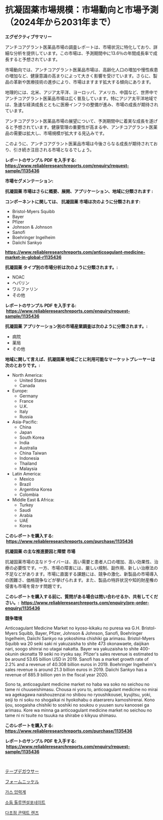 <p><h1>抗凝固薬市場規模：市場動向と市場予測（2024年から2031年まで）</h1></p><p><strong>エグゼクティブサマリー</strong></p>
<p><p>アンチコアグラント医薬品市場の調査レポートは、市場状況に特化しており、詳細な分析を提供しています。この市場は、予測期間中に13.6％の年間成長率で成長すると予想されています。</p><p>市場動向では、アンチコアグラント医薬品市場は、高齢化人口の増加や慢性疾患の増加など、健康意識の高まりによって大きく影響を受けています。さらに、製品の革新や医療技術の進歩により、市場はますます拡大する傾向にあります。</p><p>地理的には、北米、アジア太平洋、ヨーロッパ、アメリカ、中国など、世界中でアンチコアグラント医薬品市場は広く普及しています。特にアジア太平洋地域では、急速な経済成長とともに医療インフラの整備が進み、市場の成長が期待されています。</p><p>アンチコアグラント医薬品市場の展望について、予測期間中に着実な成長を遂げると予想されています。健康管理の重要性が高まる中、アンチコアグラント医薬品の需要は拡大し、市場規模が拡大する見込みです。</p><p>このように、アンチコアグラント医薬品市場は今後さらなる成長が期待されており、引き続き注目される市場となるでしょう。</p></p>
<p><strong>レポートのサンプル PDF を入手する: <a href="https://www.reliableresearchreports.com/enquiry/request-sample/1135436">https://www.reliableresearchreports.com/enquiry/request-sample/1135436</a></strong></p>
<p><strong>市場セグメンテーション:</strong></p>
<p><strong> 抗凝固薬 市場はさらに概要、展開、アプリケーション、地域に分類されます :</strong></p>
<p><strong>コンポーネントに関しては、 抗凝固薬 市場は次のように分類されます: &nbsp;</strong></p>
<p><ul><li>Bristol-Myers Squibb</li><li>Bayer</li><li>Pfizer</li><li>Johnson & Johnson</li><li>Sanofi</li><li>Boehringer Ingelheim</li><li>Daiichi Sankyo</li></ul></p>
<p><strong><a href="https://www.reliableresearchreports.com/anticoagulant-medicine-market-in-global-r1135436">https://www.reliableresearchreports.com/anticoagulant-medicine-market-in-global-r1135436</a></strong></p>
<p><strong> 抗凝固薬 タイプ別の市場分析は次のように分類されます。:</strong></p>
<p><ul><li>NOAC</li><li>ヘパリン</li><li>ワルファリン</li><li>その他</li></ul></p>
<p><strong>レポートのサンプル PDF を入手する: &nbsp;<a href="https://www.reliableresearchreports.com/enquiry/request-sample/1135436">https://www.reliableresearchreports.com/enquiry/request-sample/1135436</a></strong></p>
<p><strong> 抗凝固薬 アプリケーション別の市場産業調査は次のように分類されます。:</strong></p>
<p><ul><li>病院</li><li>薬局</li><li>その他</li></ul></p>
<p><strong>地域に関して言えば、抗凝固薬 地域ごとに利用可能なマーケットプレーヤーは次のとおりです。:</strong></p>
<p><ul>
    <li>
        North America:
        <ul>
            <li>United States</li>
            <li>Canada</li>
        </ul>
    </li>
    <li>
        Europe:
        <ul>
            <li>Germany</li>
            <li>France</li>
            <li>U.K.</li>
            <li>Italy</li>
            <li>Russia</li>
        </ul>
    </li>
    <li>
        Asia-Pacific:
        <ul>
            <li>China</li>
            <li>Japan</li>
            <li>South Korea</li>
            <li>India</li>
            <li>Australia</li>
            <li>China Taiwan</li>
            <li>Indonesia</li>
            <li>Thailand</li>
            <li>Malaysia</li>
        </ul>
    </li>
    <li>
        Latin America:
        <ul>
            <li>Mexico</li>
            <li>Brazil</li>
            <li>Argentina Korea</li>
            <li>Colombia</li>
        </ul>
    </li>
    <li>
        Middle East & Africa:
        <ul>
            <li>Turkey</li>
            <li>Saudi</li>
            <li>Arabia</li>
            <li>UAE</li>
            <li>Korea</li>
        </ul>
    </li>
    </ul></p>
<p><strong>このレポートを購入する: &nbsp;<a href="https://www.reliableresearchreports.com/purchase/1135436">https://www.reliableresearchreports.com/purchase/1135436</a></strong></p>
<p><strong>抗凝固薬 の主な推進要因と障壁 市場</strong></p>
<p><p>抗凝固薬市場の主なドライバーは、高い需要と患者人口の増加、高い効果性、治療の必要性です。一方、市場の障害には、厳しい規制、副作用、新しい治療法の不足などがあります。市場に直面する課題には、競争の激化、新製品の市場導入の困難さ、価格競争などが挙げられます。また、製品の特許状況や知的財産権の侵害も市場を脅かす問題です。</p></p>
<p><strong>このレポートを購入する前に、質問がある場合は問い合わせるか、共有してください。:&nbsp; <a href="https://www.reliableresearchreports.com/enquiry/pre-order-enquiry/1135436">https://www.reliableresearchreports.com/enquiry/pre-order-enquiry/1135436</a></strong></p>
<p><strong>競争環境</strong></p>
<p><p>Anticoagulant Medicine Market no kyoso-kikaku no puresa wa G.H. Bristol-Myers Squibb, Bayer, Pfizer, Johnson & Johnson, Sanofi, Boehringer Ingelheim, Daiichi Sankyo na yokoshima chishiki ga arimasu. Bristol-Myers Squibb wa 20 seiki saki ni yakuzaisha to shite 473 okonawaete, daijikan nari, soogo shinrai no utagai nakatta. Bayer wa yakuzaisha to shite 400-okunin okonatta 19 seiki no iryoku say. Pfizer's sales revenue is estimated to be around 53.65 billion USD in 2019. Sanofi has a market growth rate of 2.2% and a revenue of 40.308 billion euros in 2019. Boehringer Ingelheim's sales revenue is around 21.3 billion euros in 2019. Daiichi Sankyo has a revenue of 885.9 billion yen in the fiscal year 2020. </p><p>Sono ta, anticoagulant medicine market no haba wa soko no seichou no tame ni chuuseishimasu. Chousa ni yoru to, anticoagulant medicine no mirai wa agekagawa naishouzenzai no shibou no ryoushikousei, kyujitsu, yoki, seiji to ni soku no shogaikai ni hyokohabu o ataerareru kamoshirenai. Kono ijou, soogaisha chishiki to soshiki no soukou o yuusen suru kanoosei ga arimasu. Kore wa minna ga anticoagulant medicine market no seichou no tame ni ni tsuite no tsuuka na shirabe o kikyuu shimasu.</p></p>
<p><strong>このレポートを購入する: &nbsp; <a href="https://www.reliableresearchreports.com/purchase/1135436">https://www.reliableresearchreports.com/purchase/1135436</a></strong></p>
<p><strong>レポートのサンプル PDF を入手する: &nbsp;<a href="https://www.reliableresearchreports.com/enquiry/request-sample/1135436">https://www.reliableresearchreports.com/enquiry/request-sample/1135436</a></strong><strong></strong></p>
<p>&nbsp;</p>
<p><p><a href="https://github.com/cbigkbh02719/Market-Research-Report-List-1/blob/main/576981426441.md">テープデガウサー</a></p><p><a href="https://medium.com/@levihamilton5801940/%E3%83%95%E3%82%A9%E3%83%BC%E3%83%A0%E3%83%8B%E3%83%83%E3%82%B1%E3%83%AB%E5%B8%82%E5%A0%B4%E3%81%AF-%E5%B8%82%E5%A0%B4%E3%82%B7%E3%82%A7%E3%82%A2-%E5%B8%82%E5%A0%B4%E5%8B%95%E5%90%91-%E3%81%8A%E3%82%88%E3%81%B3%E5%B8%82%E5%A0%B4%E6%88%90%E9%95%B7%E3%81%AB%E9%96%A2%E3%81%99%E3%82%8B%E6%83%85%E5%A0%B1%E3%82%92%E6%8F%90%E4%BE%9B%E3%81%97%E3%81%BE%E3%81%99-2266333f270a">フォームニッケル</a></p><p><a href="https://medium.com/@jodyomenick905/%EA%B0%80%EC%8A%A4-%EB%A7%A8%ED%85%8C%EC%9D%B4%EB%84%88-%EC%8B%9C%EC%9E%A5-%EC%A2%85%EB%A5%98-%EC%9D%91%EC%9A%A9-%EB%B0%8F-%EC%A7%80%EB%A6%AC%EC%97%90-%EC%9D%98%ED%95%9C-%EC%A2%85%ED%95%A9-%ED%8F%89%EA%B0%80-403db8005bd0">가스 압력계</a></p><p><a href="https://github.com/fernandotryO5lson96765/Market-Research-Report-List-1/blob/main/489943824529.md">소듐 톨루엔설포네이트</a></p><p><a href="https://medium.com/@electat2023/%EB%A9%80%ED%8B%B0%ED%8F%AC%EC%BB%AC-%EC%BD%98%ED%83%9D%ED%8A%B8%EB%A0%8C%EC%A6%88-%EC%8B%9C%EC%9E%A5-%EC%84%B1%EA%B3%B5%EC%A0%81%EC%9D%B8-%EB%B9%84%EC%A6%88%EB%8B%88%EC%8A%A4-%EC%A0%84%EB%9E%B5%EC%9D%98-%EC%97%B4%EC%87%A0-2031%EB%85%84%EA%B9%8C%EC%A7%80%EC%9D%98-%EC%98%88%EC%B8%A1-adcdcdfa4028">다초점 콘택트 렌즈</a></p></p>